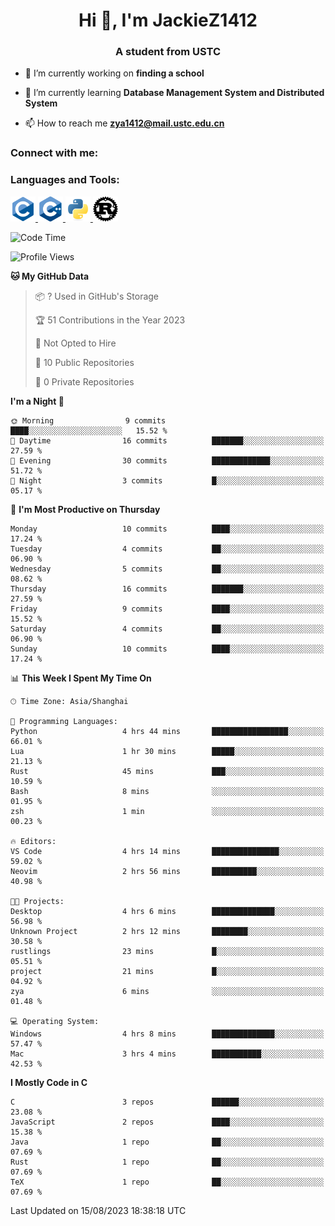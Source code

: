 <h1 align="center">Hi 👋, I'm JackieZ1412</h1>
<h3 align="center">A student from USTC</h3>

- 🔭 I’m currently working on **finding a school**

- 🌱 I’m currently learning **Database Management System and Distributed System**

- 📫 How to reach me **zya1412@mail.ustc.edu.cn**

<h3 align="left">Connect with me:</h3>
<p align="left">
</p>

<h3 align="left">Languages and Tools:</h3>
<p align="left"> <a href="https://www.cprogramming.com/" target="_blank" rel="noreferrer"> <img src="https://raw.githubusercontent.com/devicons/devicon/master/icons/c/c-original.svg" alt="c" width="40" height="40"/> </a> <a href="https://www.w3schools.com/cpp/" target="_blank" rel="noreferrer"> <img src="https://raw.githubusercontent.com/devicons/devicon/master/icons/cplusplus/cplusplus-original.svg" alt="cplusplus" width="40" height="40"/> </a> <a href="https://www.python.org" target="_blank" rel="noreferrer"> <img src="https://raw.githubusercontent.com/devicons/devicon/master/icons/python/python-original.svg" alt="python" width="40" height="40"/> </a> <a href="https://www.rust-lang.org" target="_blank" rel="noreferrer"> <img src="https://raw.githubusercontent.com/devicons/devicon/master/icons/rust/rust-plain.svg" alt="rust" width="40" height="40"/> </a> </p>



<!--START_SECTION:waka-->
![Code Time](http://img.shields.io/badge/Code%20Time-495%20hrs%2049%20mins-blue)

![Profile Views](http://img.shields.io/badge/Profile%20Views-9-blue)

**🐱 My GitHub Data** 

> 📦 ? Used in GitHub's Storage 
 > 
> 🏆 51 Contributions in the Year 2023
 > 
> 🚫 Not Opted to Hire
 > 
> 📜 10 Public Repositories 
 > 
> 🔑 0 Private Repositories 
 > 
**I'm a Night 🦉** 

```text
🌞 Morning                9 commits           ████░░░░░░░░░░░░░░░░░░░░░   15.52 % 
🌆 Daytime                16 commits          ███████░░░░░░░░░░░░░░░░░░   27.59 % 
🌃 Evening                30 commits          █████████████░░░░░░░░░░░░   51.72 % 
🌙 Night                  3 commits           █░░░░░░░░░░░░░░░░░░░░░░░░   05.17 % 
```
📅 **I'm Most Productive on Thursday** 

```text
Monday                   10 commits          ████░░░░░░░░░░░░░░░░░░░░░   17.24 % 
Tuesday                  4 commits           ██░░░░░░░░░░░░░░░░░░░░░░░   06.90 % 
Wednesday                5 commits           ██░░░░░░░░░░░░░░░░░░░░░░░   08.62 % 
Thursday                 16 commits          ███████░░░░░░░░░░░░░░░░░░   27.59 % 
Friday                   9 commits           ████░░░░░░░░░░░░░░░░░░░░░   15.52 % 
Saturday                 4 commits           ██░░░░░░░░░░░░░░░░░░░░░░░   06.90 % 
Sunday                   10 commits          ████░░░░░░░░░░░░░░░░░░░░░   17.24 % 
```


📊 **This Week I Spent My Time On** 

```text
🕑︎ Time Zone: Asia/Shanghai

💬 Programming Languages: 
Python                   4 hrs 44 mins       █████████████████░░░░░░░░   66.01 % 
Lua                      1 hr 30 mins        █████░░░░░░░░░░░░░░░░░░░░   21.13 % 
Rust                     45 mins             ███░░░░░░░░░░░░░░░░░░░░░░   10.59 % 
Bash                     8 mins              ░░░░░░░░░░░░░░░░░░░░░░░░░   01.95 % 
zsh                      1 min               ░░░░░░░░░░░░░░░░░░░░░░░░░   00.23 % 

🔥 Editors: 
VS Code                  4 hrs 14 mins       ███████████████░░░░░░░░░░   59.02 % 
Neovim                   2 hrs 56 mins       ██████████░░░░░░░░░░░░░░░   40.98 % 

🐱‍💻 Projects: 
Desktop                  4 hrs 6 mins        ██████████████░░░░░░░░░░░   56.98 % 
Unknown Project          2 hrs 12 mins       ████████░░░░░░░░░░░░░░░░░   30.58 % 
rustlings                23 mins             █░░░░░░░░░░░░░░░░░░░░░░░░   05.51 % 
project                  21 mins             █░░░░░░░░░░░░░░░░░░░░░░░░   04.92 % 
zya                      6 mins              ░░░░░░░░░░░░░░░░░░░░░░░░░   01.48 % 

💻 Operating System: 
Windows                  4 hrs 8 mins        ██████████████░░░░░░░░░░░   57.47 % 
Mac                      3 hrs 4 mins        ███████████░░░░░░░░░░░░░░   42.53 % 
```

**I Mostly Code in C** 

```text
C                        3 repos             ██████░░░░░░░░░░░░░░░░░░░   23.08 % 
JavaScript               2 repos             ████░░░░░░░░░░░░░░░░░░░░░   15.38 % 
Java                     1 repo              ██░░░░░░░░░░░░░░░░░░░░░░░   07.69 % 
Rust                     1 repo              ██░░░░░░░░░░░░░░░░░░░░░░░   07.69 % 
TeX                      1 repo              ██░░░░░░░░░░░░░░░░░░░░░░░   07.69 % 
```




 Last Updated on 15/08/2023 18:38:18 UTC
<!--END_SECTION:waka-->
